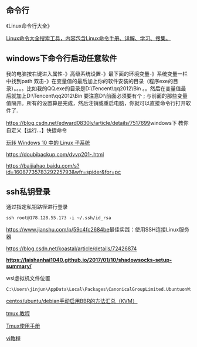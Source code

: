 ## 命令行

《Linux命令行大全》

[Linux命令大全搜索工具，内容包含Linux命令手册、详解、学习、搜集。](https://github.com/jaywcjlove/linux-command)

## windows下命令行启动任意软件

我的电脑按右键进入属性-》高级系统设置-》最下面的环境变量-》系统变量一栏中找到path 双击-》在变量值的最后加上你的软件安装的目录（程序exe的目录）。。。。比如我的QQ.exe的目录是D:\Tencent\qq2012\Bin 。。然后在变量值最后就加上D:\Tencent\qq2012\Bin   要注意D:\前面必须要有个 ;  与前面的那些变量值隔开。所有的设置算是完成，然后注销或重启电脑，你就可以直接命令行打开软件了.

<https://blog.csdn.net/edward0830ly/article/details/7517699>windows下 教你自定义【运行...】快捷命令

 [玩转 Windows 10 中的 Linux 子系统](https://linux.cn/article-7613-1.html)

<https://doubibackup.com/dvvp201-.html>

<https://baijiahao.baidu.com/s?id=1608773578329225793&wfr=spider&for=pc>

## ssh私钥登录

通过指定私钥路径进行登录

```
ssh root@178.128.55.173 -i ~/.ssh/id_rsa
```

<https://www.jianshu.com/p/59c4fc2684be>最佳实践：使用SSH连接Linux服务器



<https://blog.csdn.net/koastal/article/details/72426874>

**<https://laishanhai1040.github.io/2017/01/10/shadowsocks-setup-summary/>**

wsl虚拟机文件位置

````
C:\Users\jinjun\AppData\Local\Packages\CanonicalGroupLimited.UbuntuonWindows_79rhkp1fndgsc\LocalState\rootfs\
````



[centos/ubuntu/debian手动启用BBR的方法汇总（KVM）](centos/ubuntu/debian手动启用BBR的方法汇总（KVM）)



[tmux 教程](https://wdxtub.com/2016/03/30/tmux-guide/)

[Tmux使用手册](http://louiszhai.github.io/2017/09/30/tmux/)



[vi教程](http://www.runoob.com/linux/linux-vim.html)